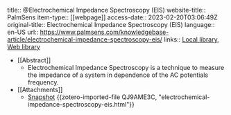 title:: @Electrochemical Impedance Spectroscopy (EIS)
website-title:: PalmSens
item-type:: [[webpage]]
access-date:: 2023-02-20T03:06:49Z
original-title:: Electrochemical Impedance Spectroscopy (EIS)
language:: en-US
url:: https://www.palmsens.com/knowledgebase-article/electrochemical-impedance-spectroscopy-eis/
links:: [Local library](zotero://select/library/items/4UZC9IS4), [Web library](https://www.zotero.org/users/8784047/items/4UZC9IS4)

- [[Abstract]]
	- Electrochemical Impedance Spectroscopy is a technique to measure the impedance of a system in dependence of the AC potentials frequency.
- [[Attachments]]
	- [Snapshot](https://www.palmsens.com/knowledgebase-article/electrochemical-impedance-spectroscopy-eis/) {{zotero-imported-file QJ9AME3C, "electrochemical-impedance-spectroscopy-eis.html"}}